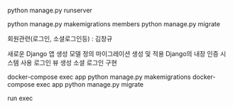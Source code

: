 

python manage.py runserver

python manage.py makemigrations members
python manage.py migrate

회원관련(로그인, 소셜로그인등) : 김창규

새로운 Django 앱 생성
모델 정의
마이그레이션 생성 및 적용
Django의 내장 인증 시스템 사용
로그인 뷰 생성
소셜 로그인 구현

docker-compose exec app python manage.py makemigrations
docker-compose exec app python manage.py migrate

run exec
